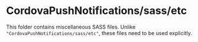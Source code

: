 # CordovaPushNotifications/sass/etc

This folder contains miscellaneous SASS files. Unlike `"CordovaPushNotifications/sass/etc"`, these files
need to be used explicitly.
